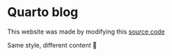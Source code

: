 

# Quarto blog

This website was made by modifying this [source code](https://www.hfshr.xyz/)

Same style, different content 🎨